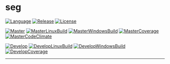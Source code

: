 # seg

[![Language][Language-img]][Language-url]
[![Release][Release-img]][Release-url]
[![License][License-img]][License-url]

[![Master][Master-img]][Master-url]
[![MasterLinuxBuild][MasterLinuxBuild-img]][MasterLinuxBuild-url]
[![MasterWindowsBuild][MasterWindowsBuild-img]][MasterWindowsBuild-url]
[![MasterCoverage][MasterCoverage-img]][MasterCoverage-url]
[![MasterCodeClimate][MasterCodeClimate-img]][MasterCodeClimate-url]

[![Develop][Develop-img]][Develop-url]
[![DevelopLinuxBuild][DevelopLinuxBuild-img]][DevelopLinuxBuild-url]
[![DevelopWindowsBuild][DevelopWindowsBuild-img]][DevelopWindowsBuild-url]
[![DevelopCoverage][DevelopCoverage-img]][DevelopCoverage-url]

---

[Language-img]: https://img.shields.io/badge/language-C++14-d65d0e.svg?style=flat-square
[Language-url]: https://isocpp.org
[Release-img]: https://img.shields.io/github/release/dawikur/seg.svg?style=flat-square
[Release-url]: https://github.com/dawikur/seg/releases
[License-img]: https://img.shields.io/github/license/dawikur/seg.svg?style=flat-square
[License-url]: https://github.com/dawikur/seg/blob/master/LICENSE

[Master-img]: https://img.shields.io/badge/-%20master-grey.svg?style=flat-square
[Master-url]: https://github.com/dawikur/seg
[MasterLinuxBuild-img]: https://img.shields.io/travis/dawikur/seg/master.svg?label=linux&style=flat-square
[MasterLinuxBuild-url]: https://travis-ci.org/dawikur/seg
[MasterWindowsBuild-img]: https://img.shields.io/appveyor/ci/dawikur/seg/master.svg?label=windows&style=flat-square
[MasterWindowsBuild-url]: https://ci.appveyor.com/project/dawikur/seg
[MasterCoverage-img]: https://img.shields.io/codecov/c/github/dawikur/seg/master.svg?label=coverage&style=flat-square
[MasterCoverage-url]: https://codecov.io/gh/dawikur/seg
[MasterCodeClimate-img]: https://img.shields.io/codeclimate/github/dawikur/seg.svg?style=flat-square
[MasterCodeClimate-url]: https://codeclimate.com/github/dawikur/seg/

[Develop-img]: https://img.shields.io/badge/-develop-lightgrey.svg?style=flat-square
[Develop-url]: https://github.com/dawikur/seg/tree/develop
[DevelopLinuxBuild-img]: https://img.shields.io/travis/dawikur/seg/develop.svg?label=linux&style=flat-square
[DevelopLinuxBuild-url]: https://travis-ci.org/dawikur/seg
[DevelopWindowsBuild-img]: https://img.shields.io/appveyor/ci/dawikur/seg/develop.svg?label=windows&style=flat-square
[DevelopWindowsBuild-url]: https://ci.appveyor.com/project/dawikur/seg
[DevelopCoverage-img]: https://img.shields.io/codecov/c/github/dawikur/seg/develop.svg?label=coverage&style=flat-square
[DevelopCoverage-url]: https://codecov.io/gh/dawikur/seg
